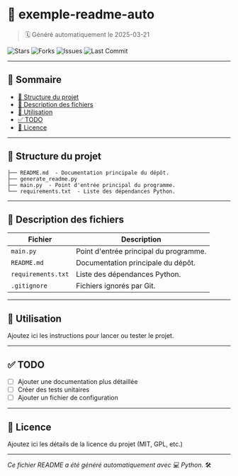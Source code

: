 # 📁 exemple-readme-auto

> 🗓️ Généré automatiquement le 2025-03-21

![Stars](https://img.shields.io/github/stars/LC-BONNET/exemple-readme-auto?style=social)
![Forks](https://img.shields.io/github/forks/LC-BONNET/exemple-readme-auto?style=social)
![Issues](https://img.shields.io/github/issues/LC-BONNET/exemple-readme-auto)
![Last Commit](https://img.shields.io/github/last-commit/LC-BONNET/exemple-readme-auto)

---

## 🧭 Sommaire

- [📂 Structure du projet](#-structure-du-projet)
- [📝 Description des fichiers](#-description-des-fichiers)
- [🚀 Utilisation](#-utilisation)
- [✅ TODO](#-todo)
- [📄 Licence](#-licence)

---

## 📂 Structure du projet
```
├── README.md  - Documentation principale du dépôt.
├── generate_readme.py
├── main.py  - Point d'entrée principal du programme.
└── requirements.txt  - Liste des dépendances Python.
```

---

## 📝 Description des fichiers

| Fichier | Description |
|--------|-------------|
| `main.py` | Point d'entrée principal du programme. |
| `README.md` | Documentation principale du dépôt. |
| `requirements.txt` | Liste des dépendances Python. |
| `.gitignore` | Fichiers ignorés par Git. |

---

## 🚀 Utilisation

Ajoutez ici les instructions pour lancer ou tester le projet.

---

## ✅ TODO

- [ ] Ajouter une documentation plus détaillée
- [ ] Créer des tests unitaires
- [ ] Ajouter un fichier de configuration

---

## 📄 Licence

Ajoutez ici les détails de la licence du projet (MIT, GPL, etc.)

---

*Ce fichier README a été généré automatiquement avec 💻 Python.* 🛠️
